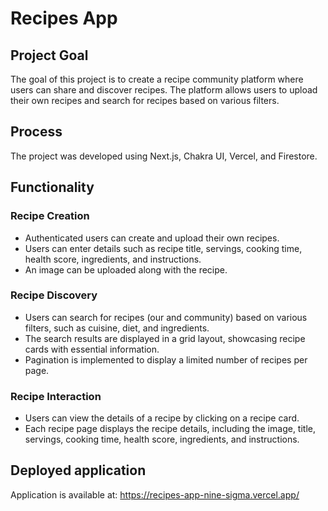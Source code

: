 # Recipes App

## Project Goal
The goal of this project is to create a recipe community platform where users can share and discover recipes. The platform allows users to upload their own recipes and search for recipes based on various filters.

## Process
The project was developed using Next.js, Chakra UI, Vercel, and Firestore.

## Functionality

### Recipe Creation
- Authenticated users can create and upload their own recipes.
- Users can enter details such as recipe title, servings, cooking time, health score, ingredients, and instructions.
- An image can be uploaded along with the recipe.

### Recipe Discovery
- Users can search for recipes (our and community) based on various filters, such as cuisine, diet, and ingredients.
- The search results are displayed in a grid layout, showcasing recipe cards with essential information.
- Pagination is implemented to display a limited number of recipes per page.

### Recipe Interaction
- Users can view the details of a recipe by clicking on a recipe card.
- Each recipe page displays the recipe details, including the image, title, servings, cooking time, health score, ingredients, and instructions.

## Deployed application
Application is available at:
https://recipes-app-nine-sigma.vercel.app/
